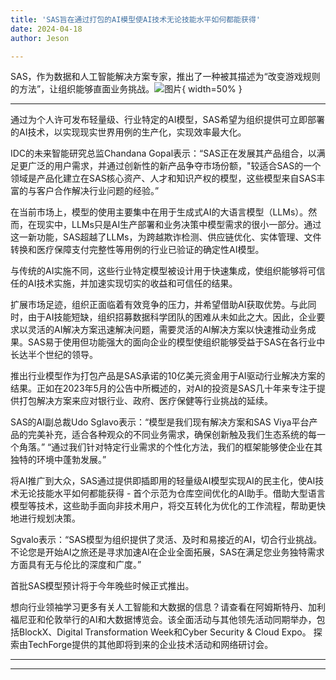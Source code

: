 ```yaml
---
title: 'SAS旨在通过打包的AI模型使AI技术无论技能水平如何都能获得'
date: 2024-04-18
author: Jeson

---
```


SAS，作为数据和人工智能解决方案专家，推出了一种被其描述为“改变游戏规则的方法”，让组织能够直面业务挑战。![图片](https://www.artificialintelligence-news.com/wp-content/uploads/sites/9/2024/04/possessed-photography-jIBMSMs4_kA-unsplash.jpg){ width=50% }

---
通过为个人许可发布轻量级、行业特定的AI模型，SAS希望为组织提供可立即部署的AI技术，以实现现实世界用例的生产化，实现效率最大化。

IDC的未来智能研究总监Chandana Gopal表示：“SAS正在发展其产品组合，以满足更广泛的用户需求，并通过创新性的新产品争夺市场份额，"较适合SAS的一个领域是产品化建立在SAS核心资产、人才和知识产权的模型，这些模型来自SAS丰富的与客户合作解决行业问题的经验。”

在当前市场上，模型的使用主要集中在用于生成式AI的大语言模型（LLMs）。然而，在现实中，LLMs只是AI生产部署和业务决策中模型需求的很小一部分。通过这一新功能，SAS超越了LLMs，为跨越欺诈检测、供应链优化、实体管理、文件转换和医疗保障支付完整性等用例的行业已验证的确定性AI模型。

与传统的AI实施不同，这些行业特定模型被设计用于快速集成，使组织能够将可信任的AI技术实施，并加速实现切实的收益和可信任的结果。

扩展市场足迹，组织正面临着有效竞争的压力，并希望借助AI获取优势。与此同时，由于AI技能短缺，组织招募数据科学团队的困难从未如此之大。因此，企业要求以灵活的AI解决方案迅速解决问题，需要灵活的AI解决方案以快速推动业务成果。SAS易于使用但功能强大的面向企业的模型使组织能够受益于SAS在各行业中长达半个世纪的领导。

推出行业模型作为打包产品是SAS承诺的10亿美元资金用于AI驱动行业解决方案的结果。正如在2023年5月的公告中所概述的，对AI的投资是SAS几十年来专注于提供打包解决方案来应对银行业、政府、医疗保健等行业挑战的延续。

SAS的AI副总裁Udo Sglavo表示：“模型是我们现有解决方案和SAS Viya平台产品的完美补充，适合各种观众的不同业务需求，确保创新触及我们生态系统的每一个角落。”
“通过我们针对特定行业需求的个性化方法，我们的框架能够使企业在其独特的环境中蓬勃发展。”

将AI推广到大众，SAS通过提供即插即用的轻量级AI模型实现AI的民主化，使AI技术无论技能水平如何都能获得 - 首个示范为仓库空间优化的AI助手。借助大型语言模型等技术，这些助手面向非技术用户，将交互转化为优化的工作流程，帮助更快地进行规划决策。

Sgvalo表示：“SAS模型为组织提供了灵活、及时和易接近的AI，切合行业挑战。不论您是开始AI之旅还是寻求加速AI在企业全面拓展，SAS在满足您业务独特需求方面具有无与伦比的深度和广度。”

首批SAS模型预计将于今年晚些时候正式推出。

想向行业领袖学习更多有关人工智能和大数据的信息？请查看在阿姆斯特丹、加利福尼亚和伦敦举行的AI和大数据博览会。该全面活动与其他领先活动同期举办，包括BlockX、Digital Transformation Week和Cyber Security & Cloud Expo。
探索由TechForge提供的其他即将到来的企业技术活动和网络研讨会。


---
---
